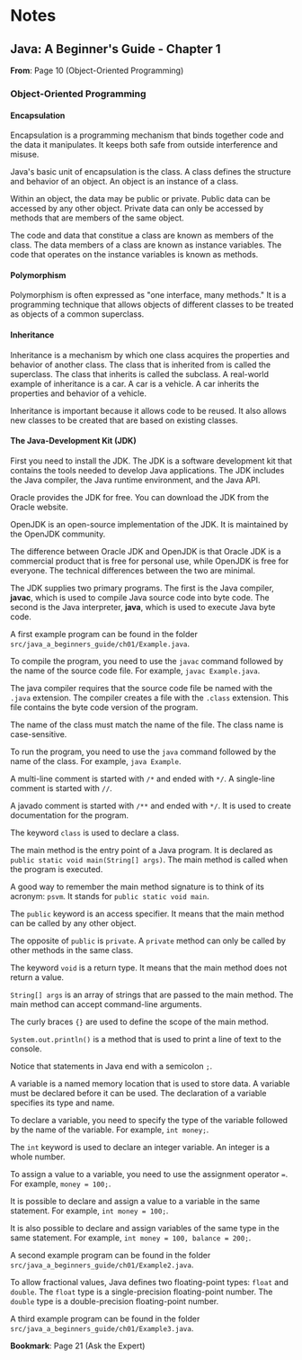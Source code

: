 # Notes

## Java: A Beginner's Guide - Chapter 1

**From**: Page 10 (Object-Oriented Programming)

### Object-Oriented Programming

#### Encapsulation
Encapsulation is a programming mechanism that binds together code and the data it manipulates. It keeps both safe from outside interference and misuse.

Java's basic unit of encapsulation is the class. A class defines the structure and behavior of an object. An object is an instance of a class.

Within an object, the data may be public or private. Public data can be accessed by any other object. Private data can only be accessed by methods that are members of the same object.

The code and data that constitue a class are known as members of the class. The data members of a class are known as instance variables. The code that operates on the instance variables is known as methods.

#### Polymorphism

Polymorphism is often expressed as "one interface, many methods." It is a programming technique that allows objects of different classes to be treated as objects of a common superclass.

#### Inheritance
Inheritance is a mechanism by which one class acquires the properties and behavior of another class. The class that is inherited from is called the superclass. The class that inherits is called the subclass. A real-world example of inheritance is a car. A car is a vehicle. A car inherits the properties and behavior of a vehicle.

Inheritance is important because it allows code to be reused. It also allows new classes to be created that are based on existing classes.

#### The Java-Development Kit (JDK)
First you need to install the JDK. The JDK is a software development kit that contains the tools needed to develop Java applications. The JDK includes the Java compiler, the Java runtime environment, and the Java API.

Oracle provides the JDK for free. You can download the JDK from the Oracle website.

OpenJDK is an open-source implementation of the JDK. It is maintained by the OpenJDK community.

The difference between Oracle JDK and OpenJDK is that Oracle JDK is a commercial product that is free for personal use, while OpenJDK is free for everyone. The technical differences between the two are minimal.

The JDK supplies two primary programs. The first is the Java compiler, **javac**, which is used to compile Java source code into byte code. The second is the Java interpreter, **java**, which is used to execute Java byte code.

A first example program can be found in the folder `src/java_a_beginners_guide/ch01/Example.java`.

To compile the program, you need to use the `javac` command followed by the name of the source code file. For example, `javac Example.java`.

The java compiler requires that the source code file be named with the `.java` extension. The compiler creates a file with the `.class` extension. This file contains the byte code version of the program.

The name of the class must match the name of the file. The class name is case-sensitive.

To run the program, you need to use the `java` command followed by the name of the class. For example, `java Example`.


A multi-line comment is started with `/*` and ended with `*/`. A single-line comment is started with `//`.

A javado comment is started with `/**` and ended with `*/`. It is used to create documentation for the program.

The keyword `class` is used to declare a class.

The main method is the entry point of a Java program. It is declared as `public static void main(String[] args)`. The main method is called when the program is executed.

A good way to remember the main method signature is to think of its acronym: `psvm`. It stands for `public static void main`.

The `public` keyword is an access specifier. It means that the main method can be called by any other object.

The opposite of `public` is `private`. A `private` method can only be called by other methods in the same class.

The keyword `void` is a return type. It means that the main method does not return a value.

`String[] args` is an array of strings that are passed to the main method. The main method can accept command-line arguments.

The curly braces `{}` are used to define the scope of the main method.

`System.out.println()` is a method that is used to print a line of text to the console.

Notice that statements in Java end with a semicolon `;`.

A variable is a named memory location that is used to store data. A variable must be declared before it can be used. The declaration of a variable specifies its type and name.

To declare a variable, you need to specify the type of the variable followed by the name of the variable. For example, `int money;`.

The `int` keyword is used to declare an integer variable. An integer is a whole number.

To assign a value to a variable, you need to use the assignment operator `=`. For example, `money = 100;`.

It is possible to declare and assign a value to a variable in the same statement. For example, `int money = 100;`.

It is also possible to declare and assign variables of the same type in the same statement. For example, `int money = 100, balance = 200;`.

A second example program can be found in the folder `src/java_a_beginners_guide/ch01/Example2.java`.

To allow fractional values, Java defines two floating-point types: `float` and `double`. The `float` type is a single-precision floating-point number. The `double` type is a double-precision floating-point number.

A third example program can be found in the folder `src/java_a_beginners_guide/ch01/Example3.java`.

**Bookmark**: Page 21 (Ask the Expert)